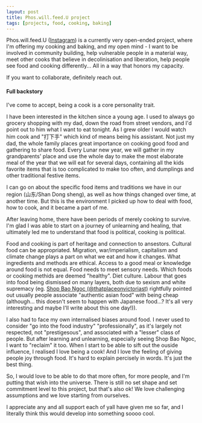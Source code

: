 ```yaml
---
layout: post
title: Phos.will.feed.U project
tags: [projects, food, cooking, baking]
---
```


Phos.will.feed.U ([Instagram](https://www.instagram.com/phos.will.feed.u)) is a currently very open-ended project, where I'm offering my cooking and baking, and my open mind - I want to be involved in community building, help vulnerable people in a material way, meet other cooks that believe in decolinisation and liberation, help people see food and cooking differently... All in a way that honors my capacity.  

If you want to collaborate, definitely reach out.

#### Full backstory

I've come to accept, being a cook is a core personality trait.

I have been interested in the kitchen since a young age. I used to always go grocery shopping with my dad, down the road from street vendors, and I'd point out to him what I want to eat tonight. As I grew older I would watch him cook and "打下手" which kind of means being his assistant. 
Not just my dad, the whole family places great importance on cooking good food and gathering to share food. Every Lunar new year, we will gather in my grandparents' place and use the whole day to make the most elaborate meal of the year that we will eat for several days, containing all the kids favorite items that is too complicated to make too often, and dumplings and other traditional festive items. 

I can go on about the specific food items and traditions we have in our region (山东/Shan Dong sheng), as well as how things changed over time, at another time. But this is the environment I picked up how to deal with food, how to cook, and it became a part of me.

After leaving home, there have been periods of merely cooking to survive. I'm glad I was able to start on a journey of unlearning and healing, that ultimately led me to understand that food is political, cooking is political.

Food and cooking is part of heritage and connection to ansestors. Cultural food can be appropriated. Migration, war/imperialism, capitalism and climate change plays a part on what we eat and how it changes. What ingredients and methods are ethical. Access to a good meal or knowledge around food is not equal. Food needs to meet sensory needs. Which foods or cooking methids are deemed "healthy". Diet culture. Labour that goes into food being dismissed on many layers, both due to sexism and white supremacy (eg. [Shop Bao Ngoc (@thatplaceonvictoriast)](https://www.instagram.com/thatplaceonvictoriast) rightfully pointed out usually people associate "authentic asian food" with being cheap (although... this doesn't seem to happen with Japanese food...? It's all very interesting and maybe I'll write about this one day!)).

I also had to face my own internalised biases around food. I never used to consider "go into the food industry" "professionally", as it's largely not respected, not "prestigesous", and associated with a "lesser" class of people. But after learning and unlearning, especially seeing Shop Bao Ngoc, I want to "reclaim" it too. When I start to be able to sift out the ouside influence, I realised I love being a cook! And I love the feeling of giving people joy through food. It's hard to explain percisely in words. It's just the best thing. 

So, I would love to be able to do that more often, for more people, and I'm putting that wish into the universe.
There is still no set shape and set commitment level to this project, but that's also ok! We love challenging assumptions and we love starting from ourselves.  

I appreciate any and all support each of yall have given me so far, and I literally think this would develop into something soooo cool.  